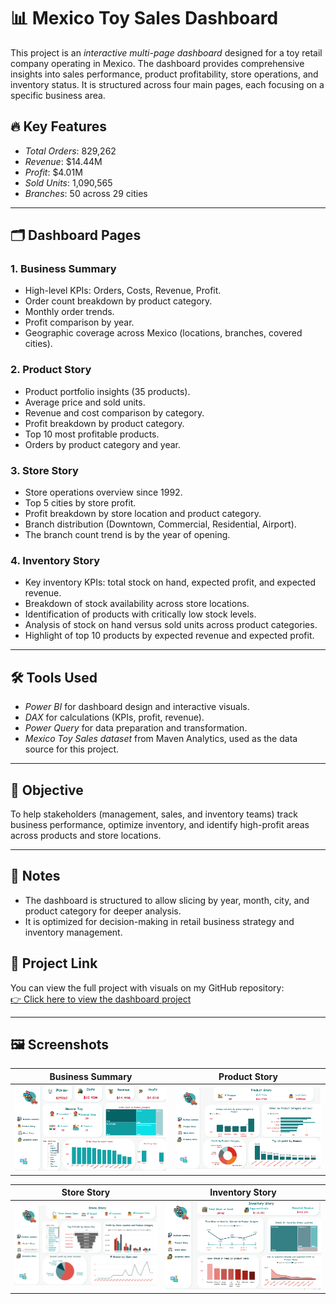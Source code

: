 # 📊 Mexico Toy Sales Dashboard

This project is an *interactive multi-page dashboard* designed for a toy retail company operating in Mexico. The dashboard provides comprehensive insights into sales performance, product profitability, store operations, and inventory status. It is structured across four main pages, each focusing on a specific business area.

## 🔥 Key Features
- *Total Orders*: 829,262  
- *Revenue*: $14.44M  
- *Profit*: $4.01M  
- *Sold Units*: 1,090,565  
- *Branches*: 50 across 29 cities  

---

## 🗂 Dashboard Pages

### 1. Business Summary
- High-level KPIs: Orders, Costs, Revenue, Profit.
- Order count breakdown by product category.
- Monthly order trends.
- Profit comparison by year.
- Geographic coverage across Mexico (locations, branches, covered cities).

### 2. Product Story
- Product portfolio insights (35 products).
- Average price and sold units.
- Revenue and cost comparison by category.
- Profit breakdown by product category.
- Top 10 most profitable products.
- Orders by product category and year.

### 3. Store Story
- Store operations overview since 1992.
- Top 5 cities by store profit.
- Profit breakdown by store location and product category.
- Branch distribution (Downtown, Commercial, Residential, Airport).
- The branch count trend is by the year of opening.

### 4. Inventory Story
- Key inventory KPIs: total stock on hand, expected profit, and expected revenue.
- Breakdown of stock availability across store locations.
- Identification of products with critically low stock levels.
- Analysis of stock on hand versus sold units across product categories.
- Highlight of top 10 products by expected revenue and expected profit.

---

## 🛠 Tools Used
- *Power BI* for dashboard design and interactive visuals.
- *DAX* for calculations (KPIs, profit, revenue).
- *Power Query* for data preparation and transformation.
- *Mexico Toy Sales dataset* from Maven Analytics, used as the data source for this project.

---

## 🎯 Objective
To help stakeholders (management, sales, and inventory teams) track business performance, optimize inventory, and identify high-profit areas across products and store locations.

---

## 📎 Notes
- The dashboard is structured to allow slicing by year, month, city, and product category for deeper analysis.
- It is optimized for decision-making in retail business strategy and inventory management.
  

## 🔗 Project Link
You can view the full project with visuals on my GitHub repository:  
[👉 Click here to view the dashboard project](https://project.novypro.com/LMkEwd)

---

## 🖼️ Screenshots

| Business Summary | Product Story |
|------------------|---------------|
| ![Business Summary](images/screenshot1.png) | ![Product Story](images/screenshot2.png) |

| Store Story | Inventory Story |
|------------------|---------------|
| ![Store Story](images/screenshot3.png) | ![Inventory Story](images/screenshot4.png) |
